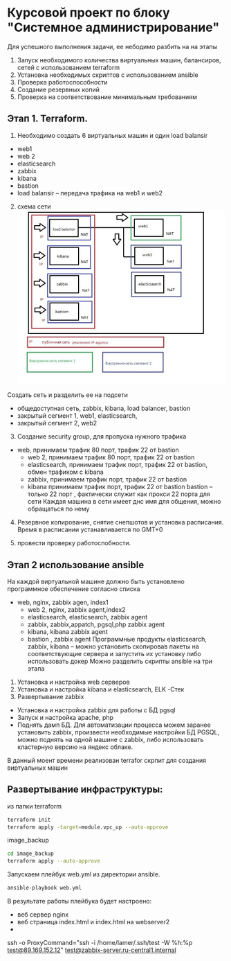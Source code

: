 # Курсовой проект по блоку "Системное администрирование"

Для успешного выполнения задачи, ее небодимо разбить на на этапы
1.	Запуск необходимого количества виртуальных машин, балансиров, сетей с использованием terraform
2.	Установка необходимых скриптов с использованием ansible
3.	Проверка работоспособности
4.	Создание резервных копий 
5.	Проверка на соответствование минимальным требованиям 

## Этап 1. Terraform. 
1.	Необходимо создать  6 виртуальных машин и один load balansir
- web1 
- web 2
- elasticsearch
- zabbix
- kibana
- bastion
- load balansir – передача трафика на web1 и web2 

2. схема сети
![рис 1](https://github.com/ysatii/Course_project_on_the_block_System_Administration/blob/main/img/network_diagram.jpg)

Создать сеть и разделить ее на подсети
- общедоступная сеть, zabbix, kibana, load balancer, bastion
- закрытый сегмент 1, web1, elasticsearch, 
- закрытый сегмент 2, web2

3.	Создание security group, для пропуска нужного трафика
- web, принимаем трафик 80 порт, трафик 22 от bastion
    - web 2, принимаем трафик 80 порт, трафик 22 от bastion
    - elasticsearch, принимаем трафик  порт, трафик 22 от bastion, обмен трафиком с kibana
    - zabbix, принимаем трафик  порт, трафик 22 от bastion
    - kibana принимаем трафик  порт, трафик 22 от bastion
     bastion – только 22 порт , фактически служит как прокси 22 порта для сети
     Каждая машина в сети имеет днс имя для общения, можно обращаться по нему

4.	Резервное копирование, снятие снепшотов и установка расписания.  Время в расписании  устанавливается по GMT+0 

5. провести проверку работоспобности.

## Этап 2 использование ansible 
На каждой виртуальной машине должно быть установлено программное обеспечение согласно списка 
  - web,  nginx, zabbix agen, index1
    - web 2, nginx, zabbix agent,index2
    - elasticsearch, elasticsearch, zabbix agent
    - zabbix, zabbix,appatch, pgsql,php zabbix agent 
    - kibana, kibana zabbix agent
    - bastion , zabbix agent
Программные продукты elasticsearch, zabbix, kibana – можно установить скопировав пакеты на соответствующие сервера и запустить их установку либо использовать докер
Можно разделить скрипты ansible на три этапа
1.	Установка и настройка  web серверов
2.	Установка и настройка kibana и elasticsearch, ELK -Стек
3.	Развертывание zabbix 
-	Установка и настройка zabbix для работы с БД pgsql
-	Запуск и настройка apache, php 
-	Поднять дамп БД. Для автоматизации процесса можем заранее установить  zabbix, произвести необходимые настройки 
БД  PGSQL, можно поднять на одной машине с  zabbix, либо использовать кластерную версию на яндекс облаке. 



В данный моент времени реализован terrafor скрпит для создания виртуальных машин 
## Развертывание инфраструктуры:
из папки terraform
```sh
terraform init
terraform apply -target=module.vpc_up --auto-approve
```

image_backup
```sh
cd image_backup
terraform apply --auto-approve
```


Запускаем плейбук web.yml из директории ansible.
```sh
ansible-playbook web.yml
```
В результате работы плейбука будет настроено:
- веб сервер nginx
- веб страница index.html и index.html  на webserver2
- 

ssh -o ProxyCommand="ssh -i /home/lamer/.ssh/test -W %h:%p test@89.169.152.12" test@zabbix-server.ru-central1.internal  